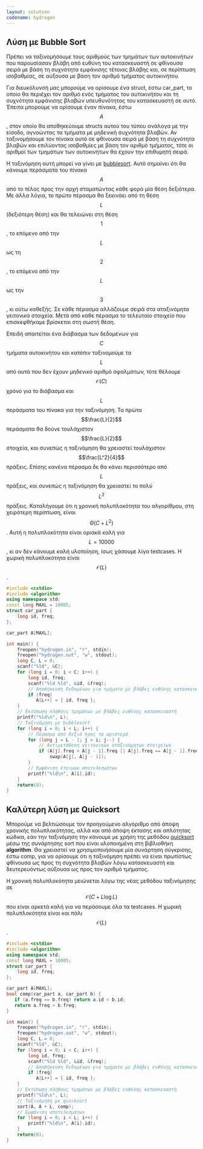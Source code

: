 ```yaml
---
layout: solution
codename: hydrogen
---
```


## Λύση με Bubble Sort

Πρέπει να ταξινομήσουμε τους αριθμούς των τμημάτων των αυτοκινήτων που παρουσίασαν βλάβη από ευθύνη του κατασκευαστή σε φθίνουσα σειρά με βάση τη συχνότητα εμφάνισης τέτοιας βλάβης και, σε περίπτωση ισοβαθμίας, σε αύξουσα με βάση τον αριθμό τμήματος αυτοκινήτου.

Για διευκόλυνσή μας μπορούμε να ορίσουμε ένα struct, έστω car_part, το οποίο θα περιέχει τον αριθμό ενός τμήματος του αυτοκινήτου και τη συχνότητα εμφάνισης βλαβών υπευθυνότητας του κατασκευαστή σε αυτό. Έπειτα μπορούμε να ορίσουμε έναν πίνακα, έστω $$A$$, στον οποίο θα αποθηκεύουμε structs αυτού του τύπου ανάλογα με την είσοδο, αγνοώντας τα τμήματα με μηδενική συχνότητα βλαβών. Αν ταξινομήσουμε τον πίνακα αυτό σε φθίνουσα σειρά με βάση τη συχνότητα βλαβών και επιλύοντας ισοβαθμίες με βάση τον αριθμό τμήματος, τότε οι αριθμοί των τμημάτων των αυτοκινήτων θα έχουν την επιθυμητή σειρά.

Η ταξινόμηση αυτή μπορεί να γίνει με [bubblesort](https://en.wikipedia.org/wiki/Bubble_sort). Αυτό σημαίνει ότι θα κάνουμε περάσματα του πίνακα $$A$$ από το τέλος προς την αρχή σταματώντας κάθε φορά μία θέση δεξιότερα. Με άλλα λόγια, το πρώτο πέρασμα θα ξεκινάει από τη θέση $$L$$ (δεξιότερη θέση) και θα τελειώνει στη θέση $$1$$, το επόμενο από την $$L$$ ως τη $$2$$, το επόμενο από την $$L$$ ως την $$3$$, κι ούτω καθεξής. Σε κάθε πέρασμα αλλάζουμε σειρά στα αταξινόμητα γειτονικά στοιχεία. Μετά από κάθε πέρασμα το τελευταίο στοιχείο που επισκεφθήκαμε βρίσκεται στη σωστή θέση.

Επειδή απαιτείται ένα διάβασμα των δεδομένων για $$C$$ τμήματα αυτοκινήτου και κατόπιν ταξινομούμε τα $$L$$ από αυτά που δεν έχουν μηδενικό αριθμό σφαλμάτων, τότε θέλουμε $$\mathcal{O}(C)$$ χρόνο για το διάβασμα και $$L$$ περάσματα του πίνακα για την ταξινόμηση. Τα πρώτα $$\frac{L}{2}$$ περάσματα θα δούνε τουλάχιστον $$\frac{L}{2}$$ στοιχεία, και συνεπώς η ταξινόμηση θα χρειαστεί τουλάχιστον $$\frac{L^2}{4}$$ πράξεις. Επίσης κανένα πέρασμα δε θα κάνει περισσότερο από $$L$$ πράξεις, και συνεπώς η ταξινόμηση θα χρειαστεί το πολύ $$L^2$$ πράξεις. Καταλήγουμε ότι η χρονική πολυπλοκότητα του αλγορίθμου, στη χειρότερη περίπτωση, είναι $$\Theta(C+L^2)$$. Αυτή η πολυπλοκότητα είναι οριακά καλή για $$L=10000$$, κι αν δεν κάνουμε καλή υλοποίηση, ίσως χάσουμε λίγα testcases. Η χωρική πολυπλοκότητα είναι $$\mathcal{O}(L)$$.

```c++
#include <cstdio>
#include <algorithm>
using namespace std;
const long MAXL = 10005;
struct car_part {
    long id, freq;
};

car_part A[MAXL];

int main() {
    freopen("hydrogen.in", "r", stdin);
    freopen("hydrogen.out", "w", stdout);
    long C, L = 0;
    scanf("%ld", &C);
    for (long i = 0; i < C; i++) {
        long id, freq;
        scanf("%ld %ld", &id, &freq);
        // Αποθήκευση δεδομένων για τμήματα με βλάβες ευθύνης κατασκευαστή
        if (freq)
           A[L++] = { id, freq };
    }
    // Εκτύπωση πλήθους τμημάτων με βλάβες ευθύνης κατασκευαστή
    printf("%ld\n", L);
    // Ταξινόμηση με bubblesort
    for (long i = 0; i < L; i++) {
        // Πέρασμα από δεξιά προς τα αριστερά
        for (long j = L - 1; j > i; j--) {
            // Αντιμετάθεση γειτονικών αταξινόμητων στοιχείων
            if (A[j].freq > A[j - 1].freq || A[j].freq == A[j - 1].freq && A[j].id < A[j - 1].id)
                swap(A[j], A[j - 1]);
        }
        // Εμφάνιση έτοιμων αποτελεσμάτων
        printf("%ld\n", A[i].id);
    }
    return(0);
}
```

## Καλύτερη λύση με Quicksort

Μπορούμε να βελτιώσουμε τον προηγούμενο αλγόριθμο από άποψη χρονικής πολυπλοκότητας, αλλά και από άποψη έκτασης και απλότητας κώδικα, εάν την ταξινόμηση την κάνουμε με χρήση της μεθόδου [quicksort](https://en.wikipedia.org/wiki/Quicksort) μέσω της συνάρτησης sort που είναι υλοποιημένη στη βιβλιοθήκη **algorithm**. Θα χρειαστεί να χρησιμοποιήσουμε μία συνάρτηση σύγκρισης, έστω comp, για να ορίσουμε ότι η ταξινόμηση πρέπει να είναι πρωτίστως φθίνουσα ως προς τη συχνότητα βλαβών λόγω κατασκευαστή και δευτερευόντως αύξουσα ως προς τον αριθμό τμήματος.

Η χρονική πολυπλοκότητα μειώνεται λόγω της νέας μεθόδου ταξινόμησης σε $$\mathcal{O}(C + L\log{L})$$ που είναι αρκετά καλή για να περάσουμε όλα τα testcases. Η χωρική πολυπλοκότητα είναι και πάλι $$\mathcal{O}(L)$$.

```c++
#include <cstdio>
#include <algorithm>
using namespace std;
const long MAXL = 10005;
struct car_part {
    long id, freq;
};

car_part A[MAXL];
bool comp(car_part a, car_part b) {
   if (a.freq == b.freq) return a.id < b.id;
   return a.freq > b.freq;
}

int main() {
    freopen("hydrogen.in", "r", stdin);
    freopen("hydrogen.out", "w", stdout);
    long C, L = 0;
    scanf("%ld", &C);
    for (long i = 0; i < C; i++) {
        long id, freq;
        scanf("%ld %ld", &id, &freq);
        // Αποθήκευση δεδομένων για τμήματα με βλάβες ευθύνης κατασκευαστή
        if (freq)
           A[L++] = { id, freq };
    }
    // Εκτύπωση πλήθους τμημάτων με βλάβες ευθύνης κατασκευαστή
    printf("%ld\n", L);
    // Ταξινόμηση με quicksort
    sort(A, A + L, comp);
    // Εμφάνιση αποτελεσμάτων
    for (long i = 0; i < L; i++) {
        printf("%ld\n", A[i].id);
    }
    return(0);
}
```